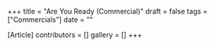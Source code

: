 +++
title = "Are You Ready (Commercial)"
draft = false
tags = ["Commercials"]
date = ""

[Article]
contributors = []
gallery = []
+++